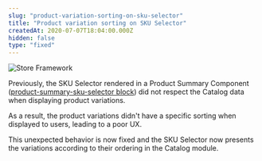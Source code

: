 ```yaml
---
slug: "product-variation-sorting-on-sku-selector"
title: "Product variation sorting on SKU Selector"
createdAt: 2020-07-07T18:04:00.000Z
hidden: false
type: "fixed"
---
```


![Store Framework](https://img.shields.io/badge/-Store%20Framework-red)

Previously, the SKU Selector rendered in a Product Summary Component ([product-summary-sku-selector block](https://vtex.io/docs/components/all/vtex.product-summary/product-summary-sku-selector/)) did not respect the Catalog data when displaying product variations.

As a result, the product variations didn't have a specific sorting when displayed to users, leading to a poor UX.

This unexpected behavior is now fixed and the SKU Selector now presents the variations according to their ordering in the Catalog module.
